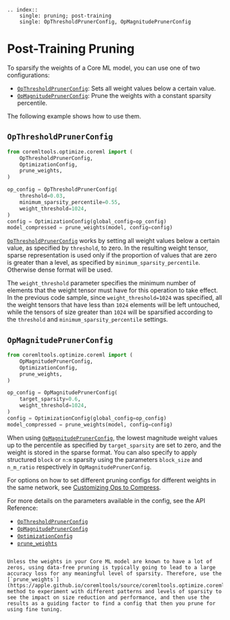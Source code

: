 ```{eval-rst}
.. index:: 
    single: pruning; post-training
    single: OpThresholdPrunerConfig, OpMagnitudePrunerConfig
```

# Post-Training Pruning

To sparsify the weights of a Core ML model, you can use one of two configurations:

- [`OpThresholdPrunerConfig`](https://apple.github.io/coremltools/source/coremltools.optimize.coreml.config.html#coremltools.optimize.coreml.OpThresholdPrunerConfig): Sets all weight values below a certain value.
- [`OpMagnitudePrunerConfig`](https://apple.github.io/coremltools/source/coremltools.optimize.coreml.config.html#coremltools.optimize.coreml.OpMagnitudePrunerConfig): Prune the weights with a constant sparsity percentile.

The following example shows how to use them. 

## `OpThresholdPrunerConfig`

```python
from coremltools.optimize.coreml import (
    OpThresholdPrunerConfig,
    OptimizationConfig,
    prune_weights,
)

op_config = OpThresholdPrunerConfig(
    threshold=0.03,
    minimum_sparsity_percentile=0.55,
    weight_threshold=1024,
)
config = OptimizationConfig(global_config=op_config)
model_compressed = prune_weights(model, config=config)
```

[`OpThresholdPrunerConfig`](https://apple.github.io/coremltools/source/coremltools.optimize.coreml.config.html#coremltools.optimize.coreml.OpThresholdPrunerConfig) works by setting all weight values below a certain value, as specified by `threshold`, to zero. In the resulting weight tensor, sparse representation is used only if the proportion of values that are zero is greater than a level, as specified by  `minimum_sparsity_percentile`. Otherwise dense format will be used. 

The `weight_threshold` parameter specifies the minimum number of elements that the weight tensor must have for this operation to take effect. In the previous code sample, since `weight_threshold=1024` was specified, all the weight tensors that have less than `1024` elements will be left untouched, while the tensors of size greater than `1024` will be sparsified according to the `threshold` and `minimum_sparsity_percentile` settings. 

## `OpMagnitudePrunerConfig`

```python
from coremltools.optimize.coreml import (
    OpMagnitudePrunerConfig,
    OptimizationConfig,
    prune_weights,
)

op_config = OpMagnitudePrunerConfig(
    target_sparsity=0.6,
    weight_threshold=1024,
)
config = OptimizationConfig(global_config=op_config)
model_compressed = prune_weights(model, config=config)
```

When using [`OpMagnitudePrunerConfig`](https://apple.github.io/coremltools/source/coremltools.optimize.coreml.config.html#coremltools.optimize.coreml.OpMagnitudePrunerConfig), the lowest magnitude weight values up to the percentile as specified by `target_sparsity` are set to zero, and the weight is stored in the sparse format. You can also specify to apply  structured `block` or `n:m` sparsity using the parameters `block_size` and `n_m_ratio` respectively  in `OpMagnitudePrunerConfig`. 

For options on how to set different pruning configs for different weights in the same network, see [Customizing Ops to Compress](optimizecoreml-api-overview.md#customizing-ops-to-compress). 

For more details on the parameters available in the config, see the API Reference: 

- [`OpThresholdPrunerConfig`](https://apple.github.io/coremltools/source/coremltools.optimize.coreml.config.html#coremltools.optimize.coreml.OpThresholdPrunerConfig) 
- [`OpMagnitudePrunerConfig`](https://apple.github.io/coremltools/source/coremltools.optimize.coreml.config.html#coremltools.optimize.coreml.OpMagnitudePrunerConfig) 
- [`OptimizationConfig`](https://apple.github.io/coremltools/source/coremltools.optimize.coreml.config.html#coremltools.optimize.coreml.OptimizationConfig)
- [`prune_weights`](https://apple.github.io/coremltools/source/coremltools.optimize.coreml.post_training_quantization.html#coremltools.optimize.coreml.prune_weights)

```{admonition} Use Post-Training Pruning APIs for Benchmarking

Unless the weights in your Core ML model are known to have a lot of zeros, using data-free pruning is typically going to lead to a large accuracy loss for any meaningful level of sparsity. Therefore, use the [`prune_weights`](https://apple.github.io/coremltools/source/coremltools.optimize.coreml.post_training_quantization.html#coremltools.optimize.coreml.prune_weights) method to experiment with different patterns and levels of sparsity to see the impact on size reduction and performance, and then use the results as a guiding factor to find a config that then you prune for using fine tuning.
```

